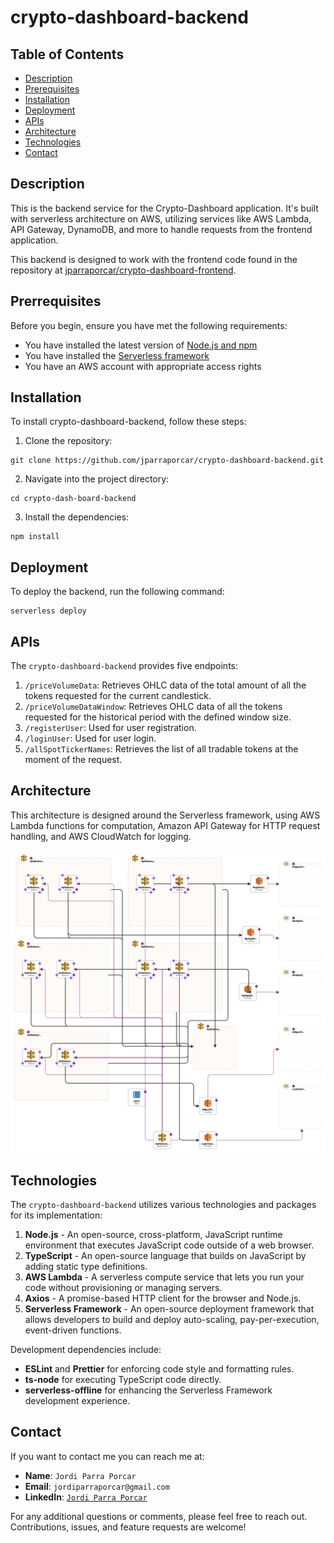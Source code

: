 # crypto-dashboard-backend

## Table of Contents
- [Description](#description)
- [Prerequisites](#prerequisites)
- [Installation](#installation)
- [Deployment](#deployment)
- [APIs](#apis)
- [Architecture](#architecture)
- [Technologies](#technologies)
- [Contact](#contact)

## Description

This is the backend service for the Crypto-Dashboard application. It's built with serverless architecture on AWS, utilizing services like AWS Lambda, API Gateway, DynamoDB, and more to handle requests from the frontend application.

This backend is designed to work with the frontend code found in the repository at [jparraporcar/crypto-dashboard-frontend](https://github.com/jparraporcar/crypto-dashboard-frontend).

## Prerrequisites

Before you begin, ensure you have met the following requirements:
- You have installed the latest version of [Node.js and npm](https://nodejs.org/)
- You have installed the [Serverless framework](https://www.serverless.com/framework/docs/getting-started/)
- You have an AWS account with appropriate access rights

## Installation

To install crypto-dashboard-backend, follow these steps:

1. Clone the repository:

```
git clone https://github.com/jparraporcar/crypto-dashboard-backend.git
```

2. Navigate into the project directory:

```
cd crypto-dash-board-backend
```

3. Install the dependencies:

```
npm install
```

## Deployment

To deploy the backend, run the following command:

```
serverless deploy

```

## APIs

The `crypto-dashboard-backend` provides five endpoints:

1. `/priceVolumeData`: Retrieves OHLC data of the total amount of all the tokens requested for the current candlestick.
2. `/priceVolumeDataWindow`: Retrieves OHLC data of all the tokens requested for the historical period with the defined window size.
3. `/registerUser`: Used for user registration.
4. `/loginUser`: Used for user login.
5. `/allSpotTickerNames`: Retrieves the list of all tradable tokens at the moment of the request.

## Architecture

This architecture is designed around the Serverless framework, using AWS Lambda functions for computation, Amazon API Gateway for HTTP request handling, and AWS CloudWatch for logging.

![Infrastructure Diagram](./screenshots/diagram.jpg)

## Technologies

The `crypto-dashboard-backend` utilizes various technologies and packages for its implementation:

1. **Node.js** - An open-source, cross-platform, JavaScript runtime environment that executes JavaScript code outside of a web browser.
2. **TypeScript** - An open-source language that builds on JavaScript by adding static type definitions.
3. **AWS Lambda** - A serverless compute service that lets you run your code without provisioning or managing servers.
4. **Axios** - A promise-based HTTP client for the browser and Node.js.
5. **Serverless Framework** - An open-source deployment framework that allows developers to build and deploy auto-scaling, pay-per-execution, event-driven functions.

Development dependencies include:

- **ESLint** and **Prettier** for enforcing code style and formatting rules.
- **ts-node** for executing TypeScript code directly.
- **serverless-offline** for enhancing the Serverless Framework development experience.

## Contact

If you want to contact me you can reach me at:

- **Name**: `Jordi Parra Porcar`
- **Email**: `jordiparraporcar@gmail.com`
- **LinkedIn**: [`Jordi Parra Porcar`](https://www.linkedin.com/in/jordiparraporcar/)

For any additional questions or comments, please feel free to reach out. Contributions, issues, and feature requests are welcome!